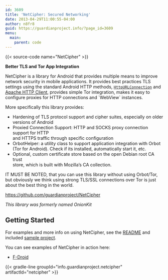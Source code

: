 ```yaml
---
id: 3609
title: 'NetCipher: Secured Networking'
date: 2013-04-29T11:00:55-04:00
author: n8fr8
guid: https://guardianproject.info/?page_id=3609
menu:
  main:
    parent: code
---
```


{{< source-code name="NetCipher" >}}

**Better TLS and Tor App Integration**

NetCipher is a library for Android that provides multiple means to improve  
network security in mobile applications. It provides best practices TLS  
settings using the standard Android HTTP methods, <a href="https://developer.android.com/reference/java/net/HttpURLConnection.html" target="_blank"><code>HttpURLConnection</code></a> and  
<a href="https://hc.apache.org/httpcomponents-client-4.3.x/index.html" target="_blank">Apache HTTP Client</a>, provides simple Tor integration, makes it easy to  
configure proxies for HTTP connections and \`WebView\` instances.

More specifically this library provides:

  * Hardening of TLS protocol support and cipher suites, especially on older  
    versions of Android
  * Proxied Connection Support: HTTP and SOCKS proxy connection support for HTTP  
    and HTTPS traffic through specific configuration
  * OrbotHelper: a utility class to support application integration with Orbot  
    (Tor for Android). Check if its installed, automatically start it, etc.
  * Optional, custom certificate store based on the open Debian root CA trust  
    store, which is built with Mozilla&#8217;s CA collection.

IT MUST BE NOTED, that you can use this library without using Orbot/Tor, but obviously we think using strong TLS/SSL connections over Tor is just about the best thing in the world.

<a title="onionkit" href="https://github.com/guardianproject/NetCipher" target="_blank">https://github.com/guardianproject/NetCipher</a>

_This library was formerly named OnionKit_

## Getting Started

For examples and more info on using NetCipher, see the <a href="https://github.com/guardianproject/NetCipher#readme" target="_blank">README</a> and included <a href="https://github.com/guardianproject/NetCipher/tree/master/sample" target="_blank">sample project</a>.

You can see examples of NetCipher in action here:

* <a href="https://gitlab.com/fdroid/fdroidclient/commit/2c88703588a6192cbf3ffd7ccb8d01b65c693ed3" target="_blank">F-Droid</a>

{{< gradle-line groupId="info.guardianproject.netcipher" artifactId="netcipher" >}}
